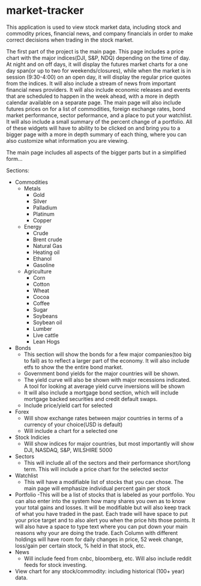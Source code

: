 # market-tracker
This application is used to view stock market data, including stock and commodity prices, financial news, and company financials in order to make correct decisions when trading in the stock market.

The first part of the project is the main page. This page includes a price chart with the major indices(DJI, S&P, NDQ) depending on the time of day. At night and on off days, it will display the futures market charts for a one day span(or up to two for weekends/closures), while when the market is in session (9:30-4:00) on an open day, it will display the regular price quotes from the indices. It will also include a stream of news from important financial news providers. It will also include economic releases and events that are scheduled to happen in the week ahead, with a more in depth calendar available on a separate page. The main page will also include futures prices on for a list of commodities, foreign exchange rates, bond market performance, sector peformance, and a place to put your watchlist. It will also include a small summary of the percent change of a portfolio. All of these widgets will have to ability to be clicked on and bring you to a bigger page with a more in depth summary of each thing, where you can also customize what information you are viewing. 

The main page includes all aspects of the bigger parts but in a simplified form... 

Sections:
- Commodities
  - Metals
     - Gold
     - Silver
     - Palladium
     - Platinum
     - Copper
  - Energy
     - Crude 
     - Brent crude
     - Natural Gas
     - Heating oil
     - Ethanol
     - Gasoline
  - Agriculture
     - Corn
     - Cotton
     - Wheat
     - Cocoa
     - Coffee
     - Sugar
     - Soybeans
     - Soybean oil
     - Lumber
     - Live cattle
     - Lean Hogs
- Bonds
     - This section will show the bonds for a few major companies(too big to fail) as to reflect a larger part of the economy. It will also include etfs to show the        the entire bond market.
     - Government bond yields for the major countries will be shown.
     - The yield curve will also be shown with major recessions indicated. A tool for looking at average yield curve inversions will be shown
     - It will also include a mortgage bond section, which will include mortgage backed securities and credit default swaps. 
     - Include price/yield cart for selected
- Forex
     - Will show exchange rates between major countries in terms of a currency of your choice(USD is default)
     - Will include a chart for a selected one
- Stock Indicies
     - Will show indices for major countries, but most importantly will show DJI, NASDAQ, S&P, WILSHIRE 5000
- Sectors
     - This will include all of the sectors and their performance short/long term. This will include a price chart for the selected sector
- Watchlist
     - This will have a modifiable list of stocks that you can chose. The main page will emphasize individual percent gain per stock
- Portfolio
     -This will be a list of stocks that is labeled as your portfolio. You can also enter into the system how many shares you own as to know your total gains and         losses. It will be modifiable but will also keep track of what you have traded in the past. Each trade will have space to put your price target and to also         alert you when the price hits those points. It will also have a space to type text where you can put down your main reasons why your are doing the trade. Each       Column with different holdings will have room for daily changes in price, 52 week change, loss/gain per certain stock, % held in that stock, etc.   
- News
     - Will include feed from cnbc, bloomberg, etc. Will also include reddit feeds for stock investing.
- View chart for any stock/commodity: including historical (100+ year) data.
